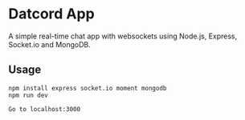 # Datcord App
A simple real-time chat app with websockets using Node.js, Express, Socket.io and MongoDB.

## Usage
```
npm install express socket.io moment mongodb
npm run dev

Go to localhost:3000
```
